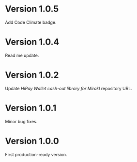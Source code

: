 # Version 1.0.5
Add Code Climate badge.

# Version 1.0.4
Read me update.

# Version 1.0.2
Update *HiPay Wallet cash-out library for Mirakl* repository URL.

# Version 1.0.1
Minor bug fixes.

# Version 1.0.0
First production-ready version.
